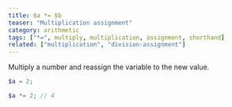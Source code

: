 ```yaml
---
title: $a *= $b
teaser: "Multiplication assignment"
category: arithmetic
tags: ["*=", multiply, multiplication, assignment, shorthand]
related: ["multiplication", "division-assignment"]
---
```


Multiply a number and reassign the variable to the new value.

```php
$a = 2;

$a *= 2; // 4
```

